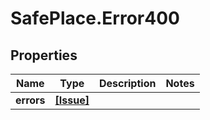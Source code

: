 # SafePlace.Error400

## Properties

Name | Type | Description | Notes
------------ | ------------- | ------------- | -------------
**errors** | [**[Issue]**](Issue.md) |  | 


